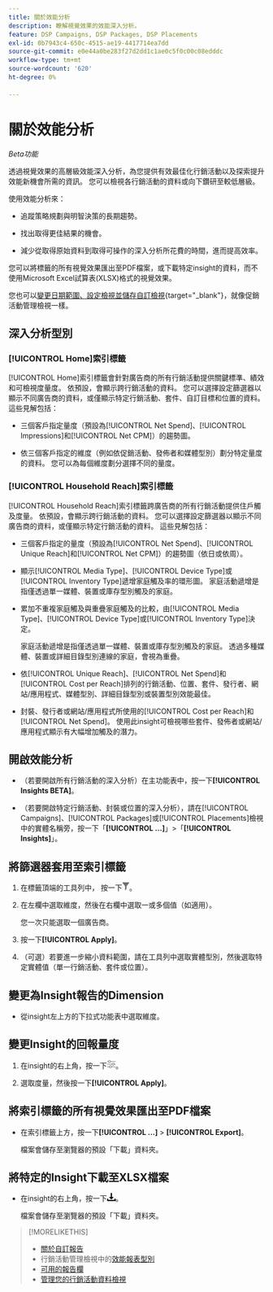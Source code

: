 ```yaml
---
title: 關於效能分析
description: 瞭解視覺效果的效能深入分析。
feature: DSP Campaigns, DSP Packages, DSP Placements
exl-id: 0b7943c4-650c-4515-ae19-4417714ea7dd
source-git-commit: e0e44a0be283f27d2dd1c1ae0c5f0c00c08edddc
workflow-type: tm+mt
source-wordcount: '620'
ht-degree: 0%

---
```


# 關於效能分析

*Beta功能*

<!-- Edit title and metadata as necessary -->

透過視覺效果的高層級效能深入分析，為您提供有效最佳化行銷活動以及探索提升效能新機會所需的資訊。 您可以檢視各行銷活動的資料或向下鑽研至較低層級。

使用效能分析來：

* 追蹤策略規劃與明智決策的長期趨勢。

* 找出取得更佳結果的機會。

* 減少從取得原始資料到取得可操作的深入分析所花費的時間，進而提高效率。

您可以將標籤的所有視覺效果匯出至PDF檔案，或下載特定insight的資料，而不使用Microsoft Excel試算表(XLSX)格式的視覺效果。

您也可以[變更日期範圍、設定檢視並儲存自訂檢視](/help/dsp/campaign-management/reports/campaign-data-views-manage.md){target="_blank"}，就像促銷活動管理檢視一樣。

## 深入分析型別

### [!UICONTROL Home]索引標籤

[!UICONTROL Home]索引標籤會針對廣告商的所有行銷活動<!-- active only? -->提供關鍵標準、績效和可檢視度量度。 依預設，會顯示跨行銷活動的資料。 您可以選擇設定篩選器以顯示不同廣告商的資料，或僅顯示特定行銷活動<!-- active only? -->、套件<!-- active only? -->、自訂目標和位置<!-- active only? -->的資料。 這些見解包括：

* 三個客戶指定量度（預設為[!UICONTROL Net Spend]、[!UICONTROL Impressions]和[!UICONTROL Net CPM]）的趨勢圖。

* 依三個客戶指定的維度（例如依促銷活動、發佈者和媒體型別）劃分特定量度的資料。 您可以為每個維度劃分選擇不同的量度。

### [!UICONTROL Household Reach]索引標籤

[!UICONTROL Household Reach]索引標籤跨廣告商的所有行銷活動<!-- active only? -->提供住戶觸及度量。 依預設，會顯示跨行銷活動的資料。 您可以選擇設定篩選器以顯示不同廣告商的資料，或僅顯示特定行銷活動的資料<!-- active only? -->。 這些見解包括：

* 三個客戶指定的量度（預設為[!UICONTROL Net Spend]、[!UICONTROL Unique Reach]和[!UICONTROL Net CPM]）的趨勢圖（依日或依周）。

* 顯示[!UICONTROL Media Type]、[!UICONTROL Device Type]或[!UICONTROL Inventory Type]遞增家庭觸及率的環形圖。 家庭活動遞增是指僅透過單一媒體、裝置或庫存型別觸及的家庭。

* 累加不重複家庭觸及與重疊家庭觸及的比較，由[!UICONTROL Media Type]、[!UICONTROL Device Type]或[!UICONTROL Inventory Type]決定。

  家庭活動遞增是指僅透過單一媒體、裝置或庫存型別觸及的家庭。 透過多種媒體、裝置或詳細目錄型別連線的家庭，會視為重疊。

* 依[!UICONTROL Unique Reach]、[!UICONTROL Net Spend]和[!UICONTROL Cost per Reach]排列的行銷活動、位置、套件、發行者、網站/應用程式、媒體型別、詳細目錄型別或裝置型別效能最佳。

* 封裝、發行者或網站/應用程式所使用的[!UICONTROL Cost per Reach]和[!UICONTROL Net Spend]。 使用此insight可檢視哪些套件、發佈者或網站/應用程式顯示有大幅增加觸及的潛力。

## 開啟效能分析

* （若要開啟所有行銷活動的深入分析）在主功能表中，按一下&#x200B;**[!UICONTROL Insights BETA]**。

* （若要開啟特定行銷活動、封裝或位置的深入分析），請在[!UICONTROL Campaigns]、[!UICONTROL Packages]或[!UICONTROL Placements]檢視中的實體名稱旁，按一下「**[!UICONTROL ...]**」>「**[!UICONTROL Insights]**」。

## 將篩選器套用至索引標籤

1. 在標籤頂端的工具列中，
按一下![篩選按鈕](/help/dsp/assets/filter.png)。

1. 在左欄中選取維度，然後在右欄中選取一或多個值（如適用）。

   您一次只能選取一個廣告商。

1. 按一下&#x200B;**[!UICONTROL Apply]**。

1. （可選）若要進一步縮小資料範圍，請在工具列中選取實體型別，然後選取特定實體值（單一行銷活動、套件或位置）。

## 變更為Insight報告的Dimension

* 從insight左上方的下拉式功能表中選取維度。

## 變更Insight的回報量度

1. 在insight的右上角，按一下![量度設定](/help/dsp/assets/metric-settings.png "量度設定")。

1. 選取度量，然後按一下&#x200B;**[!UICONTROL Apply]**。

## 將索引標籤的所有視覺效果匯出至PDF檔案

* 在索引標籤上方，按一下&#x200B;**[!UICONTROL ...]** > **[!UICONTROL Export]**。

  檔案會儲存至瀏覽器的預設「下載」資料夾。

## 將特定的Insight下載至XLSX檔案

* 在insight的右上角，按一下![下載](/help/creative/assets/download.png "下載")。

  檔案會儲存至瀏覽器的預設「下載」資料夾。

>[!MORELIKETHIS]
>
>* [關於自訂報告](/help/dsp/reports/report-about.md)
>* 行銷活動管理檢視中的[效能報表型別](/help/dsp/campaign-management/reports/campaign-reports-about.md)
>* [可用的報告欄](/help/dsp/reports/report-columns.md)
>* [管理您的行銷活動資料檢視](/help/dsp/campaign-management/reports/campaign-data-views-manage.md)
